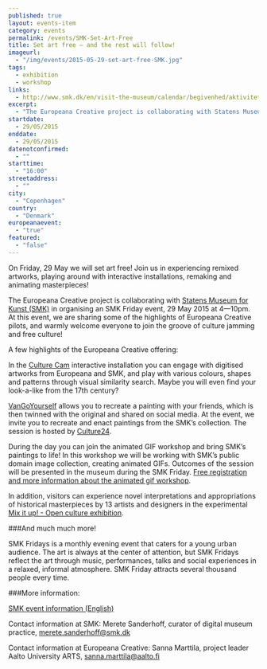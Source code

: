 ```yaml
---
published: true
layout: events-item
category: events
permalink: /events/SMK-Set-Art-Free
title: Set art free – and the rest will follow!
imageurl: 
  - "/img/events/2015-05-29-set-art-free-SMK.jpg"
tags: 
  - exhibition
  - workshop
links:
  - http://www.smk.dk/en/visit-the-museum/calendar/begivenhed/aktivitet/smk-fridays-20/
excerpt:
  - "The Europeana Creative project is collaborating with Statens Museum for Kunst (SMK), Copenhagen, for their next SMK Friday event, 29 May 2015, 4—10pm. Join us in experiencing remixed artworks, playing around with interactive installations, remaking and animating masterpieces! "
startdate:
  - 29/05/2015
enddate:
  - 29/05/2015
datenotconfirmed:
  - ""
starttime:
  - "16:00"
streetaddress:
  - ""
city:
  - "Copenhagen"
country:
  - "Denmark"
europeanaevent:
  - "true"
featured:
  - "false"
---
```

On Friday, 29 May we will set art free! Join us in experiencing remixed artworks, playing around with interactive installations, remaking and animating masterpieces!

The Europeana Creative project is collaborating with [Statens Museum for Kunst (SMK)](http://www.smk.dk/en) in organising an SMK Friday event, 29 May 2015 at 4—10pm.
At this event, we are sharing some of the highlights of Europeana Creative pilots, and warmly welcome everyone to join the groove of culture jamming and free culture!

A few highlights of the Europeana Creative offering:

In the [Culture Cam](http://culturecam.eu/) interactive installation you can engage with digitised artworks from Europeana and SMK, and play with various colours, shapes and patterns through visual similarity search. Maybe you will even find your look-a-like from the 17th century?

[VanGoYourself](http://vangoyourself.com/) allows you to recreate a painting with your friends, which is then twinned with the original and shared on social media. At the event, we invite you to recreate and enact paintings from the SMK’s collection. The session is hosted by [Culture24](http://www.WeAreCulture24.org.uk/).

During the day you can join the animated GIF workshop and bring SMK’s paintings to life! In this workshop we will be working with SMK’s public domain image collection, creating animated GIFs. Outcomes of the session will be presented in the museum during the SMK Friday. [Free registration and more information about the animated gif workshop](http://redesignyourculturalheritage.eu/join-the-animated-gif-workshop-and-bring-smks-paintings-into-life/).

In addition, visitors can experience novel interpretations and appropriations of historical masterpieces by 13 artists and designers in the experimental [Mix it up! - Open culture exhibition](http://www.smk.dk/en/visit-the-museum/calendar/exhibition-mix-it-up/).

###And much much more!

SMK Fridays is a monthly evening event that caters for a young urban audience. The art is always at the center of attention, but SMK Fridays reflect the art through music, performances, talks and social experiences in a relaxed, informal atmosphere. SMK Friday attracts several thousand people every time.

###More information: 

[SMK event information (English)](http://www.smk.dk/en/visit-the-museum/calendar/begivenhed/aktivitet/smk-fridays-20/) 
 
Contact information at SMK: 
Merete Sanderhoff, curator of digital museum practice, merete.sanderhoff@smk.dk

Contact information at Europeana Creative: 
Sanna Marttila, project leader Aalto University ARTS, sanna.marttila@aalto.fi
